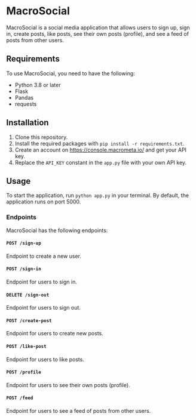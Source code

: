 # MacroSocial

MacroSocial is a social media application that allows users to sign up, sign in, create posts, like posts, see their own posts (profile), and see a feed of posts from other users.

## Requirements

To use MacroSocial, you need to have the following:

- Python 3.8 or later
- Flask
- Pandas
- requests

## Installation

1. Clone this repository.
2. Install the required packages with `pip install -r requirements.txt`.
3. Create an account on https://console.macrometa.io/ and get your API key.
4. Replace the `API_KEY` constant in the `app.py` file with your own API key.

## Usage

To start the application, run `python app.py` in your terminal. By default, the application runs on port 5000.

### Endpoints

MacroSocial has the following endpoints:

#### `POST /sign-up`

Endpoint to create a new user.

#### `POST /sign-in`

Endpoint for users to sign in.

#### `DELETE /sign-out`

Endpoint for users to sign out.

#### `POST /create-post`

Endpoint for users to create new posts.

#### `POST /like-post`

Endpoint for users to like posts.

#### `POST /profile`

Endpoint for users to see their own posts (profile).

#### `POST /feed`

Endpoint for users to see a feed of posts from other users.

